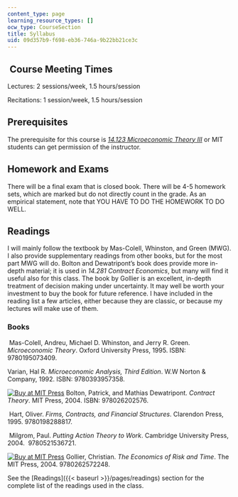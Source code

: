 ```yaml
---
content_type: page
learning_resource_types: []
ocw_type: CourseSection
title: Syllabus
uid: 09d357b9-f698-eb36-746a-9b22bb21ce3c
---
```


 Course Meeting Times
---------------------

Lectures: 2 sessions/week, 1.5 hours/session

Recitations: 1 session/week, 1.5 hours/session

Prerequisites
-------------

The prerequisite for this course is _[14.123 Microeconomic Theory III](/courses/14-123-microeconomic-theory-iii-spring-2015)_ or MIT students can get permission of the instructor.

Homework and Exams
------------------

There will be a final exam that is closed book. There will be 4-5 homework sets, which are marked but do not directly count in the grade. As an empirical statement, note that YOU HAVE TO DO THE HOMEWORK TO DO WELL.

Readings
--------

I will mainly follow the textbook by Mas-Colell, Whinston, and Green (MWG). I also provide supplementary readings from other books, but for the most part MWG will do. Bolton and Dewatripont’s book does provide more in-depth material; it is used in _14.281 Contract Economics_, but many will find it useful also for this class. The book by Gollier is an excellent, in-depth treatment of decision making under uncertainty. It may well be worth your investment to buy the book for future reference. I have included in the reading list a few articles, either because they are classic, or because my lectures will make use of them.

### Books

 Mas-Colell, Andreu, Michael D. Whinston, and Jerry R. Green. _Microeconomic Theory_. Oxford University Press, 1995. ISBN: 9780195073409.

Varian, Hal R. _Microeconomic Analysis, Third Edition_. W.W Norton & Company, 1992. ISBN: 9780393957358.

[![Buy at MIT Press](/images/mp_logo.gif)](https://mitpress.mit.edu/9780262025768) Bolton, Patrick, and Mathias Dewatripont. _Contract Theory_. MIT Press, 2004. ISBN: 978026202576.

 Hart, Oliver. _Firms, Contracts, and Financial Structures_. Clarendon Press, 1995. 9780198288817.

 Milgrom, Paul. _Putting Action Theory to Work_. Cambridge University Press, 2004.  9780521536721.

[![Buy at MIT Press](/images/mp_logo.gif)](https://mitpress.mit.edu/9780262072151) Gollier, Christian. _The Economics of Risk and Time_. The MIT Press, 2004. 9780262572248.

See the [Readings]({{< baseurl >}}/pages/readings) section for the complete list of the readings used in the class.
